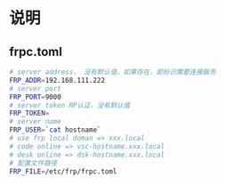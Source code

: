 # 说明


## frpc.toml

```sh http subdomain => hostname
# server address， 没有默认值，如果存在，即标识需要连接服务 
FRP_ADDR=192.168.111.222
# server port
FRP_PORT=9000
# server token RP认证，没有默认值
FRP_TOKEN=
# server name
FRP_USER=`cat hostname`
# use frp local doman => xxx.local
# code online => vsc-hostname.xxx.local
# desk online => dsk-hostname.xxx.local
# 配置文件路径
FRP_FILE=/etc/frp/frpc.toml 
```
